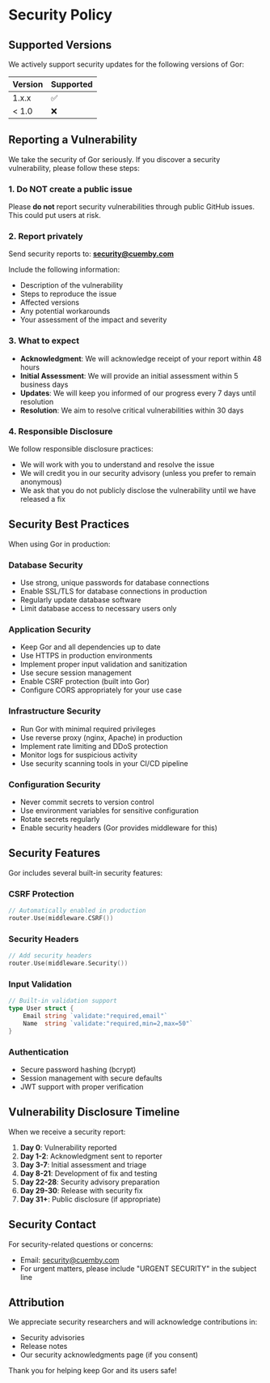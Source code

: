 # Security Policy

## Supported Versions

We actively support security updates for the following versions of Gor:

| Version | Supported          |
| ------- | ------------------ |
| 1.x.x   | :white_check_mark: |
| < 1.0   | :x:                |

## Reporting a Vulnerability

We take the security of Gor seriously. If you discover a security vulnerability, please follow these steps:

### 1. Do NOT create a public issue

Please **do not** report security vulnerabilities through public GitHub issues. This could put users at risk.

### 2. Report privately

Send security reports to: **security@cuemby.com**

Include the following information:
- Description of the vulnerability
- Steps to reproduce the issue
- Affected versions
- Any potential workarounds
- Your assessment of the impact and severity

### 3. What to expect

- **Acknowledgment**: We will acknowledge receipt of your report within 48 hours
- **Initial Assessment**: We will provide an initial assessment within 5 business days
- **Updates**: We will keep you informed of our progress every 7 days until resolution
- **Resolution**: We aim to resolve critical vulnerabilities within 30 days

### 4. Responsible Disclosure

We follow responsible disclosure practices:
- We will work with you to understand and resolve the issue
- We will credit you in our security advisory (unless you prefer to remain anonymous)
- We ask that you do not publicly disclose the vulnerability until we have released a fix

## Security Best Practices

When using Gor in production:

### Database Security
- Use strong, unique passwords for database connections
- Enable SSL/TLS for database connections in production
- Regularly update database software
- Limit database access to necessary users only

### Application Security
- Keep Gor and all dependencies up to date
- Use HTTPS in production environments
- Implement proper input validation and sanitization
- Use secure session management
- Enable CSRF protection (built into Gor)
- Configure CORS appropriately for your use case

### Infrastructure Security
- Run Gor with minimal required privileges
- Use reverse proxy (nginx, Apache) in production
- Implement rate limiting and DDoS protection
- Monitor logs for suspicious activity
- Use security scanning tools in your CI/CD pipeline

### Configuration Security
- Never commit secrets to version control
- Use environment variables for sensitive configuration
- Rotate secrets regularly
- Enable security headers (Gor provides middleware for this)

## Security Features

Gor includes several built-in security features:

### CSRF Protection
```go
// Automatically enabled in production
router.Use(middleware.CSRF())
```

### Security Headers
```go
// Add security headers
router.Use(middleware.Security())
```

### Input Validation
```go
// Built-in validation support
type User struct {
    Email string `validate:"required,email"`
    Name  string `validate:"required,min=2,max=50"`
}
```

### Authentication
- Secure password hashing (bcrypt)
- Session management with secure defaults
- JWT support with proper verification

## Vulnerability Disclosure Timeline

When we receive a security report:

1. **Day 0**: Vulnerability reported
2. **Day 1-2**: Acknowledgment sent to reporter
3. **Day 3-7**: Initial assessment and triage
4. **Day 8-21**: Development of fix and testing
5. **Day 22-28**: Security advisory preparation
6. **Day 29-30**: Release with security fix
7. **Day 31+**: Public disclosure (if appropriate)

## Security Contact

For security-related questions or concerns:
- Email: security@cuemby.com
- For urgent matters, please include "URGENT SECURITY" in the subject line

## Attribution

We appreciate security researchers and will acknowledge contributions in:
- Security advisories
- Release notes
- Our security acknowledgments page (if you consent)

Thank you for helping keep Gor and its users safe!